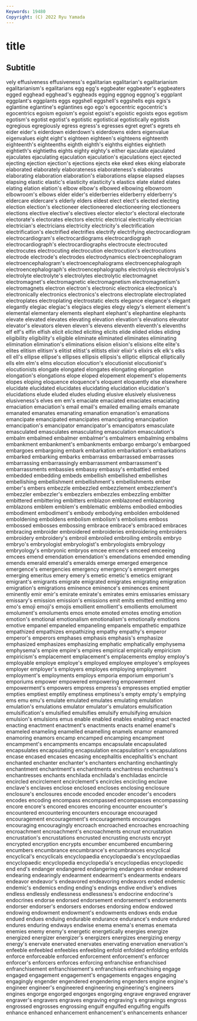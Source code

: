 ```yaml
---
Keywords: 19480
Copyright: (C) 2022 Ryu Yamada
---
```



# title

## Subtitle
vely effusiveness effusiveness's egalitarian egalitarian's egalitarianism egalitarianism's
egalitarians egg egg's eggbeater eggbeater's eggbeaters egged egghead egghead's eggheads
egging eggnog eggnog's eggplant eggplant's eggplants eggs eggshell eggshell's eggshells
egis egis's eglantine eglantine's eglantines ego ego's egocentric egocentric's egocentrics
egoism egoism's egoist egoist's egoistic egoists egos egotism egotism's egotist
egotist's egotistic egotistical egotistically egotists egregious egregiously egress egress's egresses
egret egret's egrets eh eider eider's eiderdown eiderdown's eiderdowns eiders
eigenvalue eigenvalues eight eight's eighteen eighteen's eighteens eighteenth eighteenth's eighteenths
eighth eighth's eighths eighties eightieth eightieth's eightieths eights eighty eighty's
either ejaculate ejaculated ejaculates ejaculating ejaculation ejaculation's ejaculations eject ejected
ejecting ejection ejection's ejections ejects eke eked ekes eking elaborate
elaborated elaborately elaborateness elaborateness's elaborates elaborating elaboration elaboration's elaborations elapse
elapsed elapses elapsing elastic elastic's elasticity elasticity's elastics elate elated
elates elating elation elation's elbow elbow's elbowed elbowing elbowroom elbowroom's
elbows elder elder's elderberries elderberry elderberry's eldercare eldercare's elderly elders
eldest elect elect's elected electing election election's electioneer electioneered electioneering
electioneers elections elective elective's electives elector elector's electoral electorate electorate's
electorates electors electric electrical electrically electrician electrician's electricians electricity electricity's
electrification electrification's electrified electrifies electrify electrifying electrocardiogram electrocardiogram's electrocardiograms electrocardiograph
electrocardiograph's electrocardiographs electrocute electrocuted electrocutes electrocuting electrocution electrocution's electrocutions electrode
electrode's electrodes electrodynamics electroencephalogram electroencephalogram's electroencephalograms electroencephalograph electroencephalograph's electroencephalographs electrolysis
electrolysis's electrolyte electrolyte's electrolytes electrolytic electromagnet electromagnet's electromagnetic electromagnetism electromagnetism's
electromagnets electron electron's electronic electronica electronica's electronically electronics electronics's electrons
electroplate electroplated electroplates electroplating electrostatic elects elegance elegance's elegant elegantly
elegiac elegiac's elegiacs elegies elegy elegy's element element's elemental elementary
elements elephant elephant's elephantine elephants elevate elevated elevates elevating elevation
elevation's elevations elevator elevator's elevators eleven eleven's elevens eleventh eleventh's
elevenths elf elf's elfin elfish elicit elicited eliciting elicits elide
elided elides eliding eligibility eligibility's eligible eliminate eliminated eliminates eliminating
elimination elimination's eliminations elision elision's elisions elite elite's elites elitism
elitism's elitist elitist's elitists elixir elixir's elixirs elk elk's elks
ell ell's ellipse ellipse's ellipses ellipsis ellipsis's elliptic elliptical elliptically
ells elm elm's elms elocution elocution's elocutionist elocutionist's elocutionists elongate
elongated elongates elongating elongation elongation's elongations elope eloped elopement elopement's
elopements elopes eloping eloquence eloquence's eloquent eloquently else elsewhere elucidate
elucidated elucidates elucidating elucidation elucidation's elucidations elude eluded eludes eluding
elusive elusively elusiveness elusiveness's elves em em's emaciate emaciated emaciates
emaciating emaciation emaciation's email email's emailed emailing emails emanate emanated
emanates emanating emanation emanation's emanations emancipate emancipated emancipates emancipating emancipation
emancipation's emancipator emancipator's emancipators emasculate emasculated emasculates emasculating emasculation emasculation's
embalm embalmed embalmer embalmer's embalmers embalming embalms embankment embankment's embankments
embargo embargo's embargoed embargoes embargoing embark embarkation embarkation's embarkations embarked
embarking embarks embarrass embarrassed embarrasses embarrassing embarrassingly embarrassment embarrassment's embarrassments
embassies embassy embassy's embattled embed embedded embedding embeds embellish embellished
embellishes embellishing embellishment embellishment's embellishments ember ember's embers embezzle embezzled
embezzlement embezzlement's embezzler embezzler's embezzlers embezzles embezzling embitter embittered embittering
embitters emblazon emblazoned emblazoning emblazons emblem emblem's emblematic emblems embodied
embodies embodiment embodiment's embody embodying embolden emboldened emboldening emboldens embolism
embolism's embolisms emboss embossed embosses embossing embrace embrace's embraced embraces
embracing embroider embroidered embroideries embroidering embroiders embroidery embroidery's embroil embroiled
embroiling embroils embryo embryo's embryologist embryologist's embryologists embryology embryology's embryonic
embryos emcee emcee's emceed emceeing emcees emend emendation emendation's emendations
emended emending emends emerald emerald's emeralds emerge emerged emergence emergence's
emergencies emergency emergency's emergent emerges emerging emeritus emery emery's emetic
emetic's emetics emigrant emigrant's emigrants emigrate emigrated emigrates emigrating emigration
emigration's emigrations eminence eminence's eminences eminent eminently emir emir's emirate
emirate's emirates emirs emissaries emissary emissary's emission emission's emissions emit
emits emitted emitting emo emo's emoji emoji's emojis emollient emollient's
emollients emolument emolument's emoluments emos emote emoted emotes emoting emotion
emotion's emotional emotionalism emotionalism's emotionally emotions emotive empanel empaneled empaneling
empanels empathetic empathize empathized empathizes empathizing empathy empathy's emperor emperor's
emperors emphases emphasis emphasis's emphasize emphasized emphasizes emphasizing emphatic emphatically
emphysema emphysema's empire empire's empires empirical empirically empiricism empiricism's emplacement
emplacement's emplacements employ employ's employable employe employe's employed employee employee's
employees employer employer's employers employes employing employment employment's employments employs
emporia emporium emporium's emporiums empower empowered empowering empowerment empowerment's empowers
empress empress's empresses emptied emptier empties emptiest emptily emptiness emptiness's
empty empty's emptying ems emu emu's emulate emulated emulates emulating
emulation emulation's emulations emulator emulator's emulators emulsification emulsification's emulsified emulsifies
emulsify emulsifying emulsion emulsion's emulsions emus enable enabled enables enabling
enact enacted enacting enactment enactment's enactments enacts enamel enamel's enameled
enameling enamelled enamelling enamels enamor enamored enamoring enamors encamp encamped
encamping encampment encampment's encampments encamps encapsulate encapsulated encapsulates encapsulating encapsulation
encapsulation's encapsulations encase encased encases encasing encephalitis encephalitis's enchant enchanted
enchanter enchanter's enchanters enchanting enchantingly enchantment enchantment's enchantments enchantress enchantress's
enchantresses enchants enchilada enchilada's enchiladas encircle encircled encirclement encirclement's encircles
encircling enclave enclave's enclaves enclose enclosed encloses enclosing enclosure enclosure's
enclosures encode encoded encoder encoder's encoders encodes encoding encompass encompassed
encompasses encompassing encore encore's encored encores encoring encounter encounter's encountered
encountering encounters encourage encouraged encouragement encouragement's encouragements encourages encouraging encouragingly
encroach encroached encroaches encroaching encroachment encroachment's encroachments encrust encrustation encrustation's
encrustations encrusted encrusting encrusts encrypt encrypted encryption encrypts encumber encumbered
encumbering encumbers encumbrance encumbrance's encumbrances encyclical encyclical's encyclicals encyclopaedia encyclopaedia's
encyclopaedias encyclopaedic encyclopedia encyclopedia's encyclopedias encyclopedic end end's endanger endangered
endangering endangers endear endeared endearing endearingly endearment endearment's endearments endears
endeavor endeavor's endeavored endeavoring endeavors ended endemic endemic's endemics ending
ending's endings endive endive's endives endless endlessly endlessness endlessness's endocrine
endocrine's endocrines endorse endorsed endorsement endorsement's endorsements endorser endorser's endorsers
endorses endorsing endow endowed endowing endowment endowment's endowments endows ends
endue endued endues enduing endurable endurance endurance's endure endured endures
enduring endways endwise enema enema's enemas enemata enemies enemy enemy's
energetic energetically energies energize energized energizer energizer's energizers energizes energizing
energy energy's enervate enervated enervates enervating enervation enervation's enfeeble enfeebled
enfeebles enfeebling enfold enfolded enfolding enfolds enforce enforceable enforced enforcement
enforcement's enforcer enforcer's enforcers enforces enforcing enfranchise enfranchised enfranchisement enfranchisement's
enfranchises enfranchising engage engaged engagement engagement's engagements engages engaging engagingly
engender engendered engendering engenders engine engine's engineer engineer's engineered engineering
engineering's engineers engines engorge engorged engorges engorging engrave engraved engraver
engraver's engravers engraves engraving engraving's engravings engross engrossed engrosses engrossing
engulf engulfed engulfing engulfs enhance enhanced enhancement enhancement's enhancements enhancer
